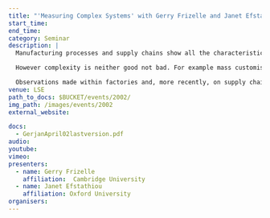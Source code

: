 ```yaml
---
title: "'Measuring Complex Systems' with Gerry Frizelle and Janet Efstathiou"
start_time: 
end_time: 
category: Seminar
description: |
  Manufacturing processes and supply chains show all the characteristics of complex systems. The focus of this research area is on those aspects of complexity that can be measured. Theory suggests that an appropriate metric is the average rate at which the supply chain or manufacturing process generates information i.e. the entropy of the process. This is called its Operational complexity. Theory also predicts that operational complexity shows itself through the formation of queues – these can be of either products or information. The important point is that the system’s performance is capable of being directly measured by observing the dynamic behaviour of these queues and their causes.

  However complexity is neither good not bad. For example mass customisation involves deliberately expanding the complexity of the product range to offer customers greater variety. The key is to be able to do this without raising prices. Therefore one can differentiate between ‘good’ complexity – complexity the market will pay for and ‘bad’ complexity that merely involves additional cost. This is the balance a successful mass customisation strategy achieves. One important dimension is the ability to schedule effectively. Here too the notion of information generation is central. The schedule embodies a quantity of information – the more complex the plant or supply chain the more information contained. A system that follows the schedule generates no further information. Therefore observing how much additional information the system generates is a measure of its performance against the schedule.

  Observations made within factories and, more recently, on supply chain have confirmed the validity of the approach and the utility of the measures. 
venue: LSE
path_to_docs: $BUCKET/events/2002/
img_path: /images/events/2002
external_website: 

docs: 
  - GerjanApril02lastversion.pdf
audio: 
youtube: 
vimeo: 
presenters: 
  - name: Gerry Frizelle
    affiliation:  Cambridge University
  - name: Janet Efstathiou
    affiliation: Oxford University
organisers: 
---
```

